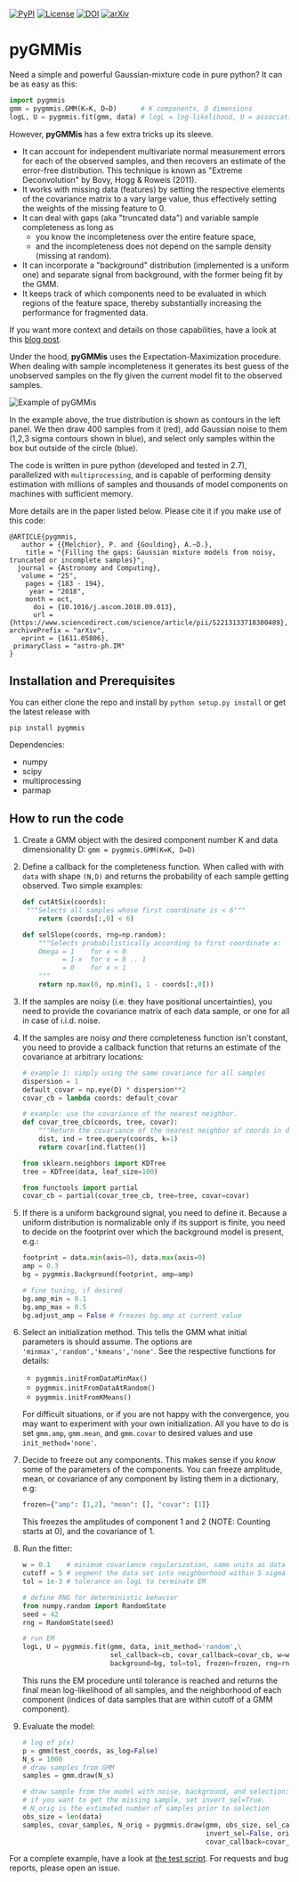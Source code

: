 [![PyPI](https://img.shields.io/pypi/v/pygmmis.svg)](https://pypi.python.org/pypi/pygmmis/)
[![License](https://img.shields.io/github/license/pmelchior/pygmmis.svg)](https://github.com/pmelchior/pygmmis/blob/master/LICENSE.md)
[![DOI](https://img.shields.io/badge/DOI-10.1016%2Fj.ascom.2018.09.013-blue.svg)](https://doi.org/10.1016/j.ascom.2018.09.013)
[![arXiv](https://img.shields.io/badge/arxiv-1611.05806-red.svg)](http://arxiv.org/abs/1611.05806)

# pyGMMis

Need a simple and powerful Gaussian-mixture code in pure python? It can be as easy as this:

```python
import pygmmis
gmm = pygmmis.GMM(K=K, D=D)      # K components, D dimensions
logL, U = pygmmis.fit(gmm, data) # logL = log-likelihood, U = association of data to components
```
However, **pyGMMis** has a few extra tricks up its sleeve.

* It can account for independent multivariate normal measurement errors for each of the observed samples, and then recovers an estimate of the error-free distribution. This technique is known as "Extreme Deconvolution" by Bovy, Hogg & Roweis (2011).
* It works with missing data (features) by setting the respective elements of the covariance matrix to a vary large value, thus effectively setting the weights of the missing feature to 0.
* It can deal with gaps (aka "truncated data") and variable sample completeness as long as
  * you know the incompleteness over the entire feature space,
  * and the incompleteness does not depend on the sample density (missing at random).
* It can incorporate a "background" distribution (implemented is a uniform one) and separate signal from background, with the former being fit by the GMM.
* It keeps track of which components need to be evaluated in which regions of the feature space, thereby substantially increasing the performance for fragmented data.

If you want more context and details on those capabilities, have a look at this [blog post](http://pmelchior.net/blog/gaussian-mixture-models-for-astronomy.html).

Under the hood, **pyGMMis** uses the Expectation-Maximization procedure. When dealing with sample incompleteness it generates its best guess of the unobserved samples on the fly given the current model fit to the observed samples.

![Example of pyGMMis](https://raw.githubusercontent.com/pmelchior/pygmmis/master/tests/pygmmis.png)

In the example above, the true distribution is shown as contours in the left panel. We then draw 400 samples from it (red), add Gaussian noise to them (1,2,3 sigma contours shown in blue), and select only samples within the box but outside of the circle (blue).

The code is written in pure python (developed and tested in 2.7), parallelized with `multiprocessing`, and is capable of performing density estimation with millions of samples and thousands of model components on machines with sufficient memory.

More details are in the paper listed below. Please cite it if you make use of this code:

```
@ARTICLE{pygmmis,
   author = {{Melchior}, P. and {Goulding}, A.~D.},
    title = "{Filling the gaps: Gaussian mixture models from noisy, truncated or incomplete samples}",
  journal = {Astronomy and Computing},
   volume = "25",
    pages = {183 - 194},
     year = "2018",
    month = oct,
      doi = {10.1016/j.ascom.2018.09.013},
      url = {https://www.sciencedirect.com/science/article/pii/S2213133718300489},
archivePrefix = "arXiv",
   eprint = {1611.05806},
 primaryClass = "astro-ph.IM"
}
```



## Installation and Prerequisites

You can either clone the repo and install by `python setup.py install` or get the latest release with

```
pip install pygmmis
```

Dependencies:

* numpy
* scipy
* multiprocessing
* parmap

## How to run the code

1. Create a GMM object with the desired component number K and data dimensionality D:
   ```gmm = pygmmis.GMM(K=K, D=D) ```

3. Define a callback for the completeness function. When called with with `data` with shape `(N,D)` and returns the probability of each sample getting observed. Two simple examples:

   ```python
   def cutAtSix(coords):
   	"""Selects all samples whose first coordinate is < 6"""
       return (coords[:,0] < 6)

   def selSlope(coords, rng=np.random):
       """Selects probabilistically according to first coordinate x:
       Omega = 1    for x < 0
             = 1-x  for x = 0 .. 1
             = 0    for x > 1
       """
       return np.max(0, np.min(1, 1 - coords[:,0]))
   ```

4. If the samples are noisy (i.e. they have positional uncertainties), you need to provide the covariance matrix of each data sample, or one for all in case of i.i.d. noise.

4. If the samples are noisy *and* there completeness function isn't constant, you need to provide a callback function that returns an estimate of the covariance at arbitrary locations:

   ```python
   # example 1: simply using the same covariance for all samples
   dispersion = 1
   default_covar = np.eye(D) * dispersion**2
   covar_cb = lambda coords: default_covar
   
   # example: use the covariance of the nearest neighbor.
   def covar_tree_cb(coords, tree, covar):
       """Return the covariance of the nearest neighbor of coords in data."""
       dist, ind = tree.query(coords, k=1)
       return covar[ind.flatten()]
   
   from sklearn.neighbors import KDTree
   tree = KDTree(data, leaf_size=100)
   
   from functools import partial
   covar_cb = partial(covar_tree_cb, tree=tree, covar=covar)
   ```

5. If there is a uniform background signal, you need to define it. Because a uniform distribution is normalizable only if its support is finite, you need to decide on the footprint over which the background model is present, e.g.:

   ```python
   footprint = data.min(axis=0), data.max(axis=0)
   amp = 0.3
   bg = pygmmis.Background(footprint, amp=amp)
   
   # fine tuning, if desired
   bg.amp_min = 0.1
   bg.amp_max = 0.5
   bg.adjust_amp = False # freezes bg.amp at current value
   ```

6. Select an initialization method. This tells the GMM what initial parameters is should assume. The options are `'minmax','random','kmeans','none'`. See the respective functions for details:

   * `pygmmis.initFromDataMinMax()`
   * `pygmmis.initFromDataAtRandom()`
   * `pygmmis.initFromKMeans()`

   For difficult situations, or if you are not happy with the convergence, you may want to experiment with your own initialization. All you have to do is set `gmm.amp`, `gmm.mean`, and `gmm.covar` to desired values and use `init_method='none'`.

7. Decide to freeze out any components. This makes sense if you *know* some of the parameters of the components. You can freeze amplitude, mean, or covariance of any component by listing them in a dictionary, e.g:

   ```python
   frozen={"amp": [1,2], "mean": [], "covar": [1]}
   ```

   This freezes the amplitudes of component 1 and 2 (NOTE: Counting starts at 0), and the covariance of 1.

8. Run the fitter:

   ```python
   w = 0.1    # minimum covariance regularization, same units as data
   cutoff = 5 # segment the data set into neighborhood within 5 sigma around components
   tol = 1e-3 # tolerance on logL to terminate EM
   
   # define RNG for deterministic behavior
   from numpy.random import RandomState
   seed = 42
   rng = RandomState(seed)
   
   # run EM
   logL, U = pygmmis.fit(gmm, data, init_method='random',\
                         sel_callback=cb, covar_callback=covar_cb, w=w, cutoff=cutoff,\
                         background=bg, tol=tol, frozen=frozen, rng=rng)
   ```

   This runs the EM procedure until tolerance is reached and returns the final mean log-likelihood of all samples, and the neighborhood of each component (indices of data samples that are within cutoff of a GMM component).

9. Evaluate the model:

   ```python
   # log of p(x)
   p = gmm(test_coords, as_log=False)
   N_s = 1000
   # draw samples from GMM
   samples = gmm.draw(N_s)
   
   # draw sample from the model with noise, background, and selection:
   # if you want to get the missing sample, set invert_sel=True.
   # N_orig is the estimated number of samples prior to selection
   obs_size = len(data)
   samples, covar_samples, N_orig = pygmmis.draw(gmm, obs_size, sel_callback=cb,\
                                                 invert_sel=False, orig_size=None,\
                                                 covar_callback=covar_cb,background=bg)
   ```



For a complete example, have a look at [the test script](https://github.com/pmelchior/pygmmis/blob/master/tests/test.py). For requests and bug reports, please open an issue.
